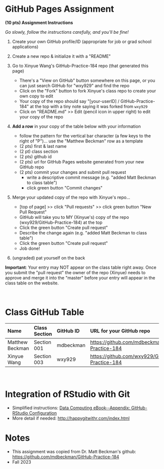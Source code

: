 
# GitHub Pages Assignment

**(10 pts) Assignment Instructions**

*Go slowly, follow the instructions carefully, and you'll be fine!*

1. Create your own GitHub profile/ID (appropriate for job or grad school applications)  
2. Create a new repo & initialize it with a "README" 
3. Go to Xinyue Wang's GitHub-Practice-184 repo (that generated this page)  
    - There's a "View on GitHub" button somewhere on this page, or you can just search GitHub for "wxy929" and find the repo
    - Click on the "Fork" button to fork Xinyue's class repo to create your own copy to edit
    - Your copy of the repo should say "[your-userID] / GitHub-Practice-184" at the top with a tiny note saying it was forked from `wxy929`
    - Click on "README.md" >> Edit (pencil icon in upper right) to edit your copy of the repo
4. **Add a row** in your copy of the table below with your information 
    - follow the pattern for the vertical bar character (a few keys to the right of "P")... use the "Matthew Beckman" row as a template
    - (2 pts) first & last name  
    - (2 pt)  class section
    - (2 pts) github id  
    - (2 pts) url for GitHub Pages website generated from your new GitHub repo
    - (2 pts) commit your changes and submit pull request
        - write a descriptive commit message (e.g. "added Matt Beckman to class table")
        - click green button "Commit changes"

5. Merge your updated copy of the repo with Xinyue's repo...
    - [top of page] >> click "Pull requests" >> click green button "New Pull Request"
    - GitHub will take you to MY (Xinyue's) copy of the repo (wxy929/GitHub-Practice-184) at the top
    - Click the green button "Create pull request"
    - Describe the change again (e.g. "added Matt Beckman to class table")
    - Click the green button "Create pull request"
    - Job done!
6. (ungraded) pat yourself on the back
 
**Important**: Your entry may NOT appear on the class table right away.  Once you submit the "pull request" the owner of the repo (Xinyue) needs to approve and merge it into the "master" before your entry will appear in the class table on the website. 

<br>


# Class GitHub Table 

| Name                    | Class Section     | GitHub ID            | URL for your GitHub repo                                 |  
|:------------------------|:------------------|:---------------------|:---------------------------------------------------------|  
| Matthew Beckman         | Section 001       | mdbeckman            | https://github.com/mdbeckman/GitHub-Practice-184         |  
| Xinyue Wang             | Section 003       | wxy929               | https://github.com/wxy929/GitHub-Practice-184            |  
          





<br>

# Integration of RStudio with Git

- Simplified instructions: [Data Computing eBook--Appendix: GitHub-RStudio Configuration](https://dtkaplan.github.io/DataComputingEbook/appendix-github-rstudio-configuration.html#appendix-github-rstudio-configuration)  
- More detail if needed: <http://happygitwithr.com/index.html>


# Notes

- This assignment was copied from Dr. Matt Beckman's github: https://github.com/mdbeckman/GitHub-Practice-184
- Fall 2023
